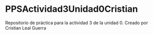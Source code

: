 # PPSActividad3Unidad0Cristian
Repositorio de práctica para la actividad 3 de la unidad 0. Creado por Cristian Leal Guerra
